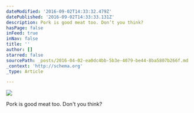 ```yaml
---
dateModified: '2016-09-02T14:33:32.479Z'
datePublished: '2016-09-02T14:33:33.131Z'
description: Pork is good meat too. Don’t you think?
hasPage: false
inFeed: true
inNav: false
title: ''
author: []
starred: false
sourcePath: _posts/2016-04-02-ea0dc4bb-5b3e-4079-be44-8ba5807b266f.md
_context: 'http://schema.org'
_type: Article

---
```

![](https://the-grid-user-content.s3-us-west-2.amazonaws.com/c4fb589a-0dfd-4eaf-94df-9351d9e9137f.jpg)

Pork is good meat too. Don't you think?